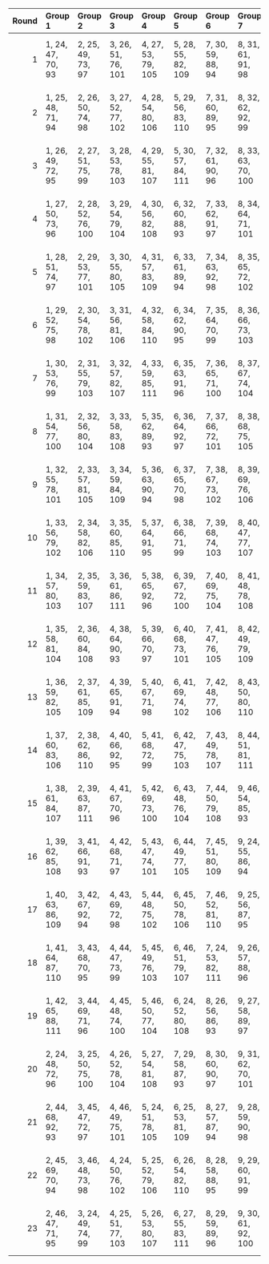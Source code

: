 |   Round | Group 1            | Group 2            | Group 3            | Group 4            | Group 5            | Group 6            | Group 7            | Group 8             | Group 9             | Group 10            | Group 11            | Group 12            | Group 13            | Group 14            | Group 15            | Group 16            | Group 17            | Group 18            | Group 19            | Group 20      | Group 21       | Group 22       | Group 23       |
|--------:|:-------------------|:-------------------|:-------------------|:-------------------|:-------------------|:-------------------|:-------------------|:--------------------|:--------------------|:--------------------|:--------------------|:--------------------|:--------------------|:--------------------|:--------------------|:--------------------|:--------------------|:--------------------|:--------------------|:--------------|:---------------|:---------------|:---------------|
|       1 | 1, 24, 47, 70, 93  | 2, 25, 49, 73, 97  | 3, 26, 51, 76, 101 | 4, 27, 53, 79, 105 | 5, 28, 55, 82, 109 | 7, 30, 59, 88, 94  | 8, 31, 61, 91, 98  | 9, 32, 63, 71, 102  | 10, 33, 65, 74, 106 | 11, 34, 67, 77, 110 | 13, 36, 48, 83, 95  | 14, 37, 50, 86, 99  | 15, 38, 52, 89, 103 | 16, 39, 54, 92, 107 | 17, 40, 56, 72, 111 | 19, 42, 60, 78, 96  | 20, 43, 62, 81, 100 | 21, 44, 64, 84, 104 | 22, 45, 66, 87, 108 | 6, 29, 57, 85 | 12, 35, 69, 80 | 18, 41, 58, 75 | 23, 46, 68, 90 |
|       2 | 1, 25, 48, 71, 94  | 2, 26, 50, 74, 98  | 3, 27, 52, 77, 102 | 4, 28, 54, 80, 106 | 5, 29, 56, 83, 110 | 7, 31, 60, 89, 95  | 8, 32, 62, 92, 99  | 9, 33, 64, 72, 103  | 10, 34, 66, 75, 107 | 11, 35, 68, 78, 111 | 13, 37, 49, 84, 96  | 14, 38, 51, 87, 100 | 15, 39, 53, 90, 104 | 16, 40, 55, 70, 108 | 18, 42, 59, 76, 93  | 19, 43, 61, 79, 97  | 20, 44, 63, 82, 101 | 21, 45, 65, 85, 105 | 22, 46, 67, 88, 109 | 6, 30, 58, 86 | 12, 36, 47, 81 | 17, 41, 57, 73 | 23, 24, 69, 91 |
|       3 | 1, 26, 49, 72, 95  | 2, 27, 51, 75, 99  | 3, 28, 53, 78, 103 | 4, 29, 55, 81, 107 | 5, 30, 57, 84, 111 | 7, 32, 61, 90, 96  | 8, 33, 63, 70, 100 | 9, 34, 65, 73, 104  | 10, 35, 67, 76, 108 | 12, 37, 48, 82, 93  | 13, 38, 50, 85, 97  | 14, 39, 52, 88, 101 | 15, 40, 54, 91, 105 | 16, 41, 56, 71, 109 | 18, 43, 60, 77, 94  | 19, 44, 62, 80, 98  | 20, 45, 64, 83, 102 | 21, 46, 66, 86, 106 | 22, 24, 68, 89, 110 | 6, 31, 59, 87 | 11, 36, 69, 79 | 17, 42, 58, 74 | 23, 25, 47, 92 |
|       4 | 1, 27, 50, 73, 96  | 2, 28, 52, 76, 100 | 3, 29, 54, 79, 104 | 4, 30, 56, 82, 108 | 6, 32, 60, 88, 93  | 7, 33, 62, 91, 97  | 8, 34, 64, 71, 101 | 9, 35, 66, 74, 105  | 10, 36, 68, 77, 109 | 12, 38, 49, 83, 94  | 13, 39, 51, 86, 98  | 14, 40, 53, 89, 102 | 15, 41, 55, 92, 106 | 16, 42, 57, 72, 110 | 18, 44, 61, 78, 95  | 19, 45, 63, 81, 99  | 20, 46, 65, 84, 103 | 21, 24, 67, 87, 107 | 22, 25, 69, 90, 111 | 5, 31, 58, 85 | 11, 37, 47, 80 | 17, 43, 59, 75 | 23, 26, 48, 70 |
|       5 | 1, 28, 51, 74, 97  | 2, 29, 53, 77, 101 | 3, 30, 55, 80, 105 | 4, 31, 57, 83, 109 | 6, 33, 61, 89, 94  | 7, 34, 63, 92, 98  | 8, 35, 65, 72, 102 | 9, 36, 67, 75, 106  | 10, 37, 69, 78, 110 | 12, 39, 50, 84, 95  | 13, 40, 52, 87, 99  | 14, 41, 54, 90, 103 | 15, 42, 56, 70, 107 | 16, 43, 58, 73, 111 | 18, 45, 62, 79, 96  | 19, 46, 64, 82, 100 | 20, 24, 66, 85, 104 | 21, 25, 68, 88, 108 | 23, 27, 49, 71, 93  | 5, 32, 59, 86 | 11, 38, 48, 81 | 17, 44, 60, 76 | 22, 26, 47, 91 |
|       6 | 1, 29, 52, 75, 98  | 2, 30, 54, 78, 102 | 3, 31, 56, 81, 106 | 4, 32, 58, 84, 110 | 6, 34, 62, 90, 95  | 7, 35, 64, 70, 99  | 8, 36, 66, 73, 103 | 9, 37, 68, 76, 107  | 10, 38, 47, 79, 111 | 12, 40, 51, 85, 96  | 13, 41, 53, 88, 100 | 14, 42, 55, 91, 104 | 15, 43, 57, 71, 108 | 17, 45, 61, 77, 93  | 18, 46, 63, 80, 97  | 19, 24, 65, 83, 101 | 20, 25, 67, 86, 105 | 21, 26, 69, 89, 109 | 23, 28, 50, 72, 94  | 5, 33, 60, 87 | 11, 39, 49, 82 | 16, 44, 59, 74 | 22, 27, 48, 92 |
|       7 | 1, 30, 53, 76, 99  | 2, 31, 55, 79, 103 | 3, 32, 57, 82, 107 | 4, 33, 59, 85, 111 | 6, 35, 63, 91, 96  | 7, 36, 65, 71, 100 | 8, 37, 67, 74, 104 | 9, 38, 69, 77, 108  | 11, 40, 50, 83, 93  | 12, 41, 52, 86, 97  | 13, 42, 54, 89, 101 | 14, 43, 56, 92, 105 | 15, 44, 58, 72, 109 | 17, 46, 62, 78, 94  | 18, 24, 64, 81, 98  | 19, 25, 66, 84, 102 | 20, 26, 68, 87, 106 | 21, 27, 47, 90, 110 | 23, 29, 51, 73, 95  | 5, 34, 61, 88 | 10, 39, 48, 80 | 16, 45, 60, 75 | 22, 28, 49, 70 |
|       8 | 1, 31, 54, 77, 100 | 2, 32, 56, 80, 104 | 3, 33, 58, 83, 108 | 5, 35, 62, 89, 93  | 6, 36, 64, 92, 97  | 7, 37, 66, 72, 101 | 8, 38, 68, 75, 105 | 9, 39, 47, 78, 109  | 11, 41, 51, 84, 94  | 12, 42, 53, 87, 98  | 13, 43, 55, 90, 102 | 14, 44, 57, 70, 106 | 15, 45, 59, 73, 110 | 17, 24, 63, 79, 95  | 18, 25, 65, 82, 99  | 19, 26, 67, 85, 103 | 20, 27, 69, 88, 107 | 21, 28, 48, 91, 111 | 23, 30, 52, 74, 96  | 4, 34, 60, 86 | 10, 40, 49, 81 | 16, 46, 61, 76 | 22, 29, 50, 71 |
|       9 | 1, 32, 55, 78, 101 | 2, 33, 57, 81, 105 | 3, 34, 59, 84, 109 | 5, 36, 63, 90, 94  | 6, 37, 65, 70, 98  | 7, 38, 67, 73, 102 | 8, 39, 69, 76, 106 | 9, 40, 48, 79, 110  | 11, 42, 52, 85, 95  | 12, 43, 54, 88, 99  | 13, 44, 56, 91, 103 | 14, 45, 58, 71, 107 | 15, 46, 60, 74, 111 | 17, 25, 64, 80, 96  | 18, 26, 66, 83, 100 | 19, 27, 68, 86, 104 | 20, 28, 47, 89, 108 | 22, 30, 51, 72, 93  | 23, 31, 53, 75, 97  | 4, 35, 61, 87 | 10, 41, 50, 82 | 16, 24, 62, 77 | 21, 29, 49, 92 |
|      10 | 1, 33, 56, 79, 102 | 2, 34, 58, 82, 106 | 3, 35, 60, 85, 110 | 5, 37, 64, 91, 95  | 6, 38, 66, 71, 99  | 7, 39, 68, 74, 103 | 8, 40, 47, 77, 107 | 9, 41, 49, 80, 111  | 11, 43, 53, 86, 96  | 12, 44, 55, 89, 100 | 13, 45, 57, 92, 104 | 14, 46, 59, 72, 108 | 16, 25, 63, 78, 93  | 17, 26, 65, 81, 97  | 18, 27, 67, 84, 101 | 19, 28, 69, 87, 105 | 20, 29, 48, 90, 109 | 22, 31, 52, 73, 94  | 23, 32, 54, 76, 98  | 4, 36, 62, 88 | 10, 42, 51, 83 | 15, 24, 61, 75 | 21, 30, 50, 70 |
|      11 | 1, 34, 57, 80, 103 | 2, 35, 59, 83, 107 | 3, 36, 61, 86, 111 | 5, 38, 65, 92, 96  | 6, 39, 67, 72, 100 | 7, 40, 69, 75, 104 | 8, 41, 48, 78, 108 | 10, 43, 52, 84, 93  | 11, 44, 54, 87, 97  | 12, 45, 56, 90, 101 | 13, 46, 58, 70, 105 | 14, 24, 60, 73, 109 | 16, 26, 64, 79, 94  | 17, 27, 66, 82, 98  | 18, 28, 68, 85, 102 | 19, 29, 47, 88, 106 | 20, 30, 49, 91, 110 | 22, 32, 53, 74, 95  | 23, 33, 55, 77, 99  | 4, 37, 63, 89 | 9, 42, 50, 81  | 15, 25, 62, 76 | 21, 31, 51, 71 |
|      12 | 1, 35, 58, 81, 104 | 2, 36, 60, 84, 108 | 4, 38, 64, 90, 93  | 5, 39, 66, 70, 97  | 6, 40, 68, 73, 101 | 7, 41, 47, 76, 105 | 8, 42, 49, 79, 109 | 10, 44, 53, 85, 94  | 11, 45, 55, 88, 98  | 12, 46, 57, 91, 102 | 13, 24, 59, 71, 106 | 14, 25, 61, 74, 110 | 16, 27, 65, 80, 95  | 17, 28, 67, 83, 99  | 18, 29, 69, 86, 103 | 19, 30, 48, 89, 107 | 20, 31, 50, 92, 111 | 22, 33, 54, 75, 96  | 23, 34, 56, 78, 100 | 3, 37, 62, 87 | 9, 43, 51, 82  | 15, 26, 63, 77 | 21, 32, 52, 72 |
|      13 | 1, 36, 59, 82, 105 | 2, 37, 61, 85, 109 | 4, 39, 65, 91, 94  | 5, 40, 67, 71, 98  | 6, 41, 69, 74, 102 | 7, 42, 48, 77, 106 | 8, 43, 50, 80, 110 | 10, 45, 54, 86, 95  | 11, 46, 56, 89, 99  | 12, 24, 58, 92, 103 | 13, 25, 60, 72, 107 | 14, 26, 62, 75, 111 | 16, 28, 66, 81, 96  | 17, 29, 68, 84, 100 | 18, 30, 47, 87, 104 | 19, 31, 49, 90, 108 | 21, 33, 53, 73, 93  | 22, 34, 55, 76, 97  | 23, 35, 57, 79, 101 | 3, 38, 63, 88 | 9, 44, 52, 83  | 15, 27, 64, 78 | 20, 32, 51, 70 |
|      14 | 1, 37, 60, 83, 106 | 2, 38, 62, 86, 110 | 4, 40, 66, 92, 95  | 5, 41, 68, 72, 99  | 6, 42, 47, 75, 103 | 7, 43, 49, 78, 107 | 8, 44, 51, 81, 111 | 10, 46, 55, 87, 96  | 11, 24, 57, 90, 100 | 12, 25, 59, 70, 104 | 13, 26, 61, 73, 108 | 15, 28, 65, 79, 93  | 16, 29, 67, 82, 97  | 17, 30, 69, 85, 101 | 18, 31, 48, 88, 105 | 19, 32, 50, 91, 109 | 21, 34, 54, 74, 94  | 22, 35, 56, 77, 98  | 23, 36, 58, 80, 102 | 3, 39, 64, 89 | 9, 45, 53, 84  | 14, 27, 63, 76 | 20, 33, 52, 71 |
|      15 | 1, 38, 61, 84, 107 | 2, 39, 63, 87, 111 | 4, 41, 67, 70, 96  | 5, 42, 69, 73, 100 | 6, 43, 48, 76, 104 | 7, 44, 50, 79, 108 | 9, 46, 54, 85, 93  | 10, 24, 56, 88, 97  | 11, 25, 58, 91, 101 | 12, 26, 60, 71, 105 | 13, 27, 62, 74, 109 | 15, 29, 66, 80, 94  | 16, 30, 68, 83, 98  | 17, 31, 47, 86, 102 | 18, 32, 49, 89, 106 | 19, 33, 51, 92, 110 | 21, 35, 55, 75, 95  | 22, 36, 57, 78, 99  | 23, 37, 59, 81, 103 | 3, 40, 65, 90 | 8, 45, 52, 82  | 14, 28, 64, 77 | 20, 34, 53, 72 |
|      16 | 1, 39, 62, 85, 108 | 3, 41, 66, 91, 93  | 4, 42, 68, 71, 97  | 5, 43, 47, 74, 101 | 6, 44, 49, 77, 105 | 7, 45, 51, 80, 109 | 9, 24, 55, 86, 94  | 10, 25, 57, 89, 98  | 11, 26, 59, 92, 102 | 12, 27, 61, 72, 106 | 13, 28, 63, 75, 110 | 15, 30, 67, 81, 95  | 16, 31, 69, 84, 99  | 17, 32, 48, 87, 103 | 18, 33, 50, 90, 107 | 19, 34, 52, 70, 111 | 21, 36, 56, 76, 96  | 22, 37, 58, 79, 100 | 23, 38, 60, 82, 104 | 2, 40, 64, 88 | 8, 46, 53, 83  | 14, 29, 65, 78 | 20, 35, 54, 73 |
|      17 | 1, 40, 63, 86, 109 | 3, 42, 67, 92, 94  | 4, 43, 69, 72, 98  | 5, 44, 48, 75, 102 | 6, 45, 50, 78, 106 | 7, 46, 52, 81, 110 | 9, 25, 56, 87, 95  | 10, 26, 58, 90, 99  | 11, 27, 60, 70, 103 | 12, 28, 62, 73, 107 | 13, 29, 64, 76, 111 | 15, 31, 68, 82, 96  | 16, 32, 47, 85, 100 | 17, 33, 49, 88, 104 | 18, 34, 51, 91, 108 | 20, 36, 55, 74, 93  | 21, 37, 57, 77, 97  | 22, 38, 59, 80, 101 | 23, 39, 61, 83, 105 | 2, 41, 65, 89 | 8, 24, 54, 84  | 14, 30, 66, 79 | 19, 35, 53, 71 |
|      18 | 1, 41, 64, 87, 110 | 3, 43, 68, 70, 95  | 4, 44, 47, 73, 99  | 5, 45, 49, 76, 103 | 6, 46, 51, 79, 107 | 7, 24, 53, 82, 111 | 9, 26, 57, 88, 96  | 10, 27, 59, 91, 100 | 11, 28, 61, 71, 104 | 12, 29, 63, 74, 108 | 14, 31, 67, 80, 93  | 15, 32, 69, 83, 97  | 16, 33, 48, 86, 101 | 17, 34, 50, 89, 105 | 18, 35, 52, 92, 109 | 20, 37, 56, 75, 94  | 21, 38, 58, 78, 98  | 22, 39, 60, 81, 102 | 23, 40, 62, 84, 106 | 2, 42, 66, 90 | 8, 25, 55, 85  | 13, 30, 65, 77 | 19, 36, 54, 72 |
|      19 | 1, 42, 65, 88, 111 | 3, 44, 69, 71, 96  | 4, 45, 48, 74, 100 | 5, 46, 50, 77, 104 | 6, 24, 52, 80, 108 | 8, 26, 56, 86, 93  | 9, 27, 58, 89, 97  | 10, 28, 60, 92, 101 | 11, 29, 62, 72, 105 | 12, 30, 64, 75, 109 | 14, 32, 68, 81, 94  | 15, 33, 47, 84, 98  | 16, 34, 49, 87, 102 | 17, 35, 51, 90, 106 | 18, 36, 53, 70, 110 | 20, 38, 57, 76, 95  | 21, 39, 59, 79, 99  | 22, 40, 61, 82, 103 | 23, 41, 63, 85, 107 | 2, 43, 67, 91 | 7, 25, 54, 83  | 13, 31, 66, 78 | 19, 37, 55, 73 |
|      20 | 2, 24, 48, 72, 96  | 3, 25, 50, 75, 100 | 4, 26, 52, 78, 104 | 5, 27, 54, 81, 108 | 7, 29, 58, 87, 93  | 8, 30, 60, 90, 97  | 9, 31, 62, 70, 101 | 10, 32, 64, 73, 105 | 11, 33, 66, 76, 109 | 13, 35, 47, 82, 94  | 14, 36, 49, 85, 98  | 15, 37, 51, 88, 102 | 16, 38, 53, 91, 106 | 17, 39, 55, 71, 110 | 19, 41, 59, 77, 95  | 20, 42, 61, 80, 99  | 21, 43, 63, 83, 103 | 22, 44, 65, 86, 107 | 23, 45, 67, 89, 111 | 1, 46, 69, 92 | 6, 28, 56, 84  | 12, 34, 68, 79 | 18, 40, 57, 74 |
|      21 | 2, 44, 68, 92, 93  | 3, 45, 47, 72, 97  | 4, 46, 49, 75, 101 | 5, 24, 51, 78, 105 | 6, 25, 53, 81, 109 | 8, 27, 57, 87, 94  | 9, 28, 59, 90, 98  | 10, 29, 61, 70, 102 | 11, 30, 63, 73, 106 | 12, 31, 65, 76, 110 | 14, 33, 69, 82, 95  | 15, 34, 48, 85, 99  | 16, 35, 50, 88, 103 | 17, 36, 52, 91, 107 | 18, 37, 54, 71, 111 | 20, 39, 58, 77, 96  | 21, 40, 60, 80, 100 | 22, 41, 62, 83, 104 | 23, 42, 64, 86, 108 | 1, 43, 66, 89 | 7, 26, 55, 84  | 13, 32, 67, 79 | 19, 38, 56, 74 |
|      22 | 2, 45, 69, 70, 94  | 3, 46, 48, 73, 98  | 4, 24, 50, 76, 102 | 5, 25, 52, 79, 106 | 6, 26, 54, 82, 110 | 8, 28, 58, 88, 95  | 9, 29, 60, 91, 99  | 10, 30, 62, 71, 103 | 11, 31, 64, 74, 107 | 12, 32, 66, 77, 111 | 14, 34, 47, 83, 96  | 15, 35, 49, 86, 100 | 16, 36, 51, 89, 104 | 17, 37, 53, 92, 108 | 19, 39, 57, 75, 93  | 20, 40, 59, 78, 97  | 21, 41, 61, 81, 101 | 22, 42, 63, 84, 105 | 23, 43, 65, 87, 109 | 1, 44, 67, 90 | 7, 27, 56, 85  | 13, 33, 68, 80 | 18, 38, 55, 72 |
|      23 | 2, 46, 47, 71, 95  | 3, 24, 49, 74, 99  | 4, 25, 51, 77, 103 | 5, 26, 53, 80, 107 | 6, 27, 55, 83, 111 | 8, 29, 59, 89, 96  | 9, 30, 61, 92, 100 | 10, 31, 63, 72, 104 | 11, 32, 65, 75, 108 | 13, 34, 69, 81, 93  | 14, 35, 48, 84, 97  | 15, 36, 50, 87, 101 | 16, 37, 52, 90, 105 | 17, 38, 54, 70, 109 | 19, 40, 58, 76, 94  | 20, 41, 60, 79, 98  | 21, 42, 62, 82, 102 | 22, 43, 64, 85, 106 | 23, 44, 66, 88, 110 | 1, 45, 68, 91 | 7, 28, 57, 86  | 12, 33, 67, 78 | 18, 39, 56, 73 |